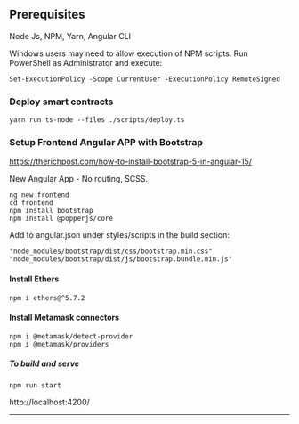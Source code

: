 ## Prerequisites

Node Js, NPM, Yarn, Angular CLI

Windows users may need to allow execution of NPM scripts. Run PowerShell as Administrator and execute:
```
Set-ExecutionPolicy -Scope CurrentUser -ExecutionPolicy RemoteSigned
```

### Deploy smart contracts
```
yarn run ts-node --files ./scripts/deploy.ts
```


### Setup Frontend Angular APP with Bootstrap

https://therichpost.com/how-to-install-bootstrap-5-in-angular-15/

New Angular App - No routing, SCSS.
```
ng new frontend
cd frontend
npm install bootstrap
npm install @popperjs/core
```

Add to angular.json under styles/scripts in the build section:
```
"node_modules/bootstrap/dist/css/bootstrap.min.css"
"node_modules/bootstrap/dist/js/bootstrap.bundle.min.js"
```

#### Install Ethers
```
npm i ethers@^5.7.2
```

#### Install Metamask connectors
```
npm i @metamask/detect-provider
npm i @metamask/providers
```

##### To build and serve
```
npm run start
```
http://localhost:4200/

---
